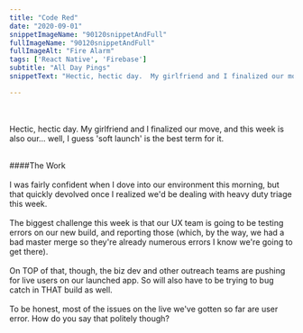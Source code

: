 ```yaml
---
title: "Code Red"
date: "2020-09-01"
snippetImageName: "90120snippetAndFull"
fullImageName: "90120snippetAndFull"
fullImageAlt: "Fire Alarm"
tags: ['React Native', 'Firebase']
subtitle: "All Day Pings"
snippetText: "Hectic, hectic day.  My girlfriend and I finalized our move, and this week is also our... well, I guess soft launch is the best term for it.  "

---
```

<br>
<br>
Hectic, hectic day.  My girlfriend and I finalized our move, and this week is also our... well, I guess 'soft launch' is the best term for it.  
<br>
<br>

####The Work
<br>
<br>
I was fairly confident when I dove into our environment this morning, but that quickly devolved once I realized we'd be dealing with heavy duty triage this week.
<br>
<br>
The biggest challenge this week is that our UX team is going to be testing errors on our new build, and reporting those (which, by the way, we had a bad master merge so they're already numerous errors I know we're going to get there).
<br>
<br>
On TOP of that, though, the biz dev and other outreach teams are pushing for live users on our launched app.  So will also have to be trying to bug catch in THAT build as well.
<br>
<br>
To be honest, most of the issues on the live we've gotten so far are user error.  How do you say that politely though?
<br>
<br>


